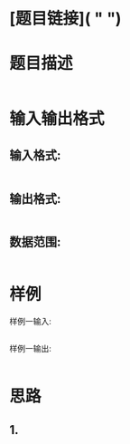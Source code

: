 # [**题目链接**]( " ")

# **题目描述**

```json
```

# **输入输出格式**

## 输入格式:

```json
```

## 输出格式:

```json
```

## 数据范围:

```json
```

# **样例**

样例一输入:

```json
```

样例一输出:

```json
```

# **思路**

## 1.

```cpp

```